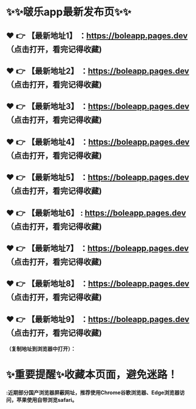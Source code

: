 # :sparkles::sparkles:啵乐app最新发布页:sparkles::sparkles:

 :heart: :point_right: 【最新地址1】 ：https://boleapp.pages.dev   （点击打开，看完记得收藏)
 ------
 :heart: :point_right: 【最新地址2】 ：https://boleapp.pages.dev   （点击打开，看完记得收藏)
 ------
 :heart: :point_right: 【最新地址3】 ：https://boleapp.pages.dev   （点击打开，看完记得收藏)
 ------
 :heart: :point_right: 【最新地址4】 ：https://boleapp.pages.dev   （点击打开，看完记得收藏)
 ------
 :heart: :point_right: 【最新地址5】 ：https://boleapp.pages.dev   （点击打开，看完记得收藏)
 ------
 :heart: :point_right: 【最新地址6】 : https://boleapp.pages.dev  （点击打开，看完记得收藏)
 ------
 :heart: :point_right: 【最新地址7】 ：https://boleapp.pages.dev   （点击打开，看完记得收藏)
 ------
 :heart: :point_right: 【最新地址8】 ：https://boleapp.pages.dev   （点击打开，看完记得收藏)
 ------
 :heart: :point_right: 【最新地址9】 ：https://boleapp.pages.dev   （点击打开，看完记得收藏)
  ------

  
#### （复制地址到浏览器中打开）：
# :sparkles:重要提醒:sparkles:收藏本页面，避免迷路！
#### :近期部分国产浏览器屏蔽网址，推荐使用Chrome谷歌浏览器、Edge浏览器访问，苹果使用自带浏览safari。
